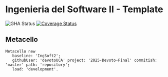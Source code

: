 # Ingenieria del Software II - Template

![GHA Status](https://github.com/uca-argentina/2025-los-pollos-objetos/actions/workflows/GHA.yml/badge.svg)
[![Coverage Status](https://coveralls.io/repos/github/uca-argentina/2025-los-pollos-objetos/badge.svg?branch=master)](https://coveralls.io/github/uca-argentina/2025-los-pollos-objetos?branch=master)

## Metacello

```smalltalk
Metacello new
   baseline: 'IngSoft2';
   githubUser: 'devotoUCA' project: '2025-Devoto-Final' commitish: 'master' path: 'repository';
   load: 'development'.
```

